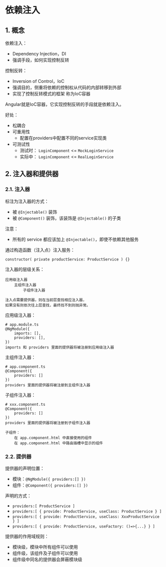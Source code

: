  # 依赖注入


## 1. 概念

依赖注入：
* Dependency Injection，DI
* 强调手段，如何实现控制反转

控制反转：
* Inversion of Control，IoC
* 强调目的，侧重将依赖的控制权从代码的内部转移到外部
* 实现了控制反转模式的框架 称为IoC容器

Angular就是IoC容器，它实现控制反转的手段就是依赖注入。

好处：
* 松耦合
* 可重用性
    * 配置在providers中配置不同的service实现类
* 可测试性
    * 测试时： `LoginComponent` <= `MockLoginService`
    * 实际中： `LoginComponent` <= `RealLoginService`

## 2. 注入器和提供器

### 2.1. 注入器

标注为注入器的方式：

* 被 `@Injectable()` 装饰
* 被 `@Component()` 装饰，该装饰是 `@Injectable()` 的子类

注意：
* 所有的 service 都应该加上 `@Injectable()`，即使不依赖其他服务

通过构造函数（注入点）注入服务：

    constructor( private productService: ProductService ) {}

注入器的层级关系：

    应用级注入器
        主组件注入器
            子组件注入器

    注入点需要提供器，则在当前层查找相应注入器，
    如果没有则依次往上层查找，最终找不到则抛异常。


应用级注入器：

    # app.module.ts
    @NgModule({
        imports: [],
        providers: [],
    })
    imports 和 providers 里面的提供器将被注册到应用级注入器

主组件注入器：

    # app.component.ts
    @Component({
        providers: []
    })
    providers 里面的提供器将被注册到主组件注入器

子组件注入器：

    # xxx.component.ts
    @Component({
        providers: []
    })
    providers 里面的提供器将被注册到子组件注入器

    子组件：
        在 app.component.html 中直接使用的组件
        在 app.component.html 中路由插槽中显示的组件
        


### 2.2. 提供器

提供器的声明位置：

* 模块：`@NgModule({ providers:[] })`
* 组件：`@Component({ providers:[] })`

声明的方式：

* `providers:[ ProductService ]`
* `providers:[ { provide: ProductService, useClass: ProductService } ]`
* `providers:[ { provide: ProductService, useClass: XxxProductService } ]`
* `providers:[ { provide: ProductService, useFactory: ()=>{...} } ]`

提供器的作用域规则：

* 模块级，模块中所有组件可以使用
* 组件级，该组件及子组件可以使用
* 组件级中同名的提供器会屏蔽模块级
